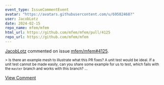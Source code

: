 ```yaml
---
event_type: IssueCommentEvent
avatar: "https://avatars.githubusercontent.com/u/69582468?"
user: JacobLotz
date: 2024-02-15
repo_name: mfem/mfem
html_url: https://github.com/mfem/mfem/pull/4125
repo_url: https://github.com/mfem/mfem
---
```


<a href='https://github.com/JacobLotz' target='_blank'>JacobLotz</a> commented on issue <a href='https://github.com/mfem/mfem/pull/4125' target='_blank'>mfem/mfem#4125</a>.

<small>> Is there an example mesh to illustrate what this PR fixes? A unit test would be ideal. If a unit test cannot be made easily, can you share some example for us to test, which fails with the `master` branch and works with this branch?...</small>

<a href='https://github.com/mfem/mfem/pull/4125' target='_blank'>View Comment</a>